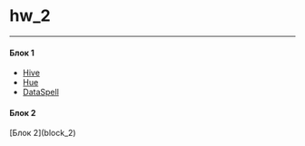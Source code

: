 # hw_2
------

<h4>Блок 1</h4>

- [Hive](block_1/hive-server.png)
- [Hue](block_1/hue.png)
- [DataSpell](block_1/dataspell.png)

<h4>Блок 2</h4>
[Блок 2](block_2)

